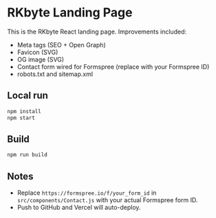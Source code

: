 # RKbyte Landing Page

This is the RKbyte React landing page. Improvements included:
- Meta tags (SEO + Open Graph)
- Favicon (SVG)
- OG image (SVG)
- Contact form wired for Formspree (replace with your Formspree ID)
- robots.txt and sitemap.xml

## Local run
```bash
npm install
npm start
```

## Build
```bash
npm run build
```

## Notes
- Replace `https://formspree.io/f/your_form_id` in `src/components/Contact.js` with your actual Formspree form ID.
- Push to GitHub and Vercel will auto-deploy.
